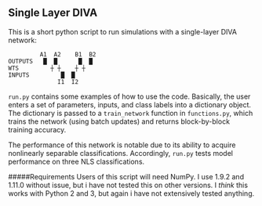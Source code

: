 
Single Layer DIVA
---
This is a short python script to run simulations with a single-layer DIVA network:

             A1  A2    B1  B2
    OUTPUTS   █  █      █  █
    WTS         ┼ ┼    ┼ ┼
    INPUTS         █  █
                  I1  I2

`run.py` contains some examples of how to use the code. Basically, the user enters a set of parameters, inputs, and class labels into a dictionary object. The dictionary is passed to a `train_network` function in `functions.py`, which trains the network (using batch updates) and returns block-by-block training accuracy.

The performance of this network is notable due to its ability to acquire nonlinearly separable classifications. Accordingly, `run.py` tests model performance on three NLS classifications.

#####Requirements
Users of this script will need NumPy. I use 1.9.2 and 1.11.0 without issue, but i have not tested this on other versions. I *think* this works with Python 2 and 3, but again i have not extensively tested anything.